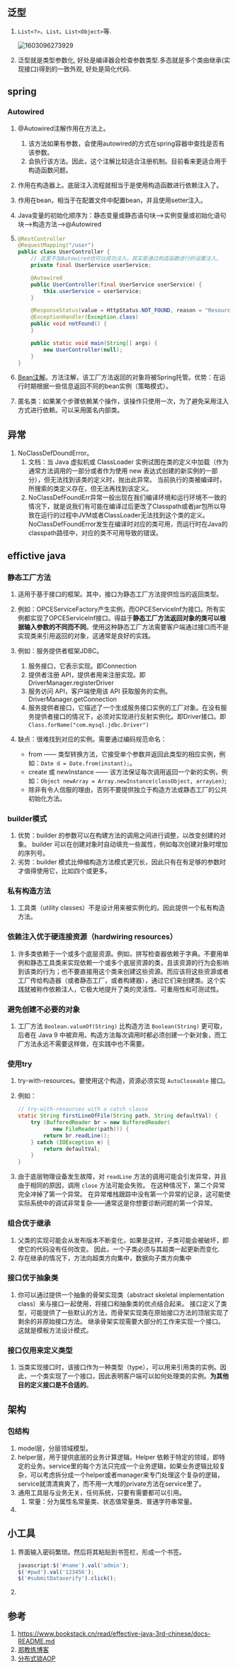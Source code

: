 ## 泛型

1. `List<?>`、`List`、`List<Object>`等.

   ![1603096273929](C:\Users\x00574457\AppData\Local\Temp\1603096273929.png)

2. 泛型就是类型参数化, 好处是编译器会检查参数类型.多态就是多个类由继承(实现接口)得到的一致外观, 好处是简化代码.

## spring

### Autowired

1. @Autowired注解作用在方法上。

   1. 该方法如果有参数，会使用autowired的方式在spring容器中查找是否有该参数。
   2. 会执行该方法。因此，这个注解比较适合注册机制。目前看来更适合用于构造函数问题。

2. 作用在构造器上。底层注入流程就相当于是使用构造函数进行依赖注入了。

3. 作用在bean，相当于在配置文件中配置bean，并且使用setter注入。

4. Java变量的初始化顺序为：静态变量或静态语句块–>实例变量或初始化语句块–>构造方法–>@Autowired

5. ```java
   @RestController
   @RequestMapping("/user")
   public class UserController {
       // 这里不加Autowired也可以成功注入。其实是通过构造函数进行的设置注入。
       private final UserService userService;
   
       @Autowired
       public UserController(final UserService userService) {
           this.userService = userService;
       }
   
       @ResponseStatus(value = HttpStatus.NOT_FOUND, reason = "Resource not found")
       @ExceptionHandler(Exception.class)
       public void notFound() {
       }
   
       public static void main(String[] args) {
           new UserController(null);
       }
   }
   ```

6. [Bean注解](http://arganzheng.life/spring-java-based-configuration.html)。方法注解，该工厂方法返回的对象将被Spring托管。优势：在运行时期根据一些信息返回不同的bean实例（策略模式）。

7. 匿名类：如果某个步骤依赖某个操作，该操作只使用一次，为了避免采用注入方式进行依赖。可以采用匿名内部类。

## 异常

1. NoClassDefDoundError。
   1. 文档：当 Java 虚拟机或 ClassLoader 实例试图在类的定义中加载（作为通常方法调用的一部分或者作为使用 new 表达式创建的新实例的一部分），但无法找到该类的定义时，抛出此异常。 当前执行的类被编译时，所搜索的类定义存在，但无法再找到该定义。
   2. NoClassDefFoundErr异常一般出现在我们编译环境和运行环境不一致的情况下，就是说我们有可能在编译过后更改了Classpath或者jar包所以导致在运行的过程中JVM或者ClassLoader无法找到这个类的定义。NoClassDefFoundError发生在编译时对应的类可用，而运行时在Java的classpath路径中，对应的类不可用导致的错误。

## effictive java

### 静态工厂方法

1. 适用于基于接口的框架。其中，接口为静态工厂方法提供恰当的返回类型。
2. 例如：OPCEServiceFactory产生实例，而OPCEServiceInf为接口。所有实例都实现了OPCEServiceInf接口。得益于**静态工厂方法返回对象的类可以根据输入参数的不同而不同**。使用这种静态工厂方法需要客户端通过接口而不是实现类来引用返回的对象，这通常是良好的实践。

3. 例如：服务提供者框架JDBC。
   1. 服务接口，它表示实现。即Connection
   2. 提供者注册 API，提供者用来注册实现。即DriverManager.registerDriver
   3. 服务访问 API，客户端使用该 API 获取服务的实例。DriverManager.getConnection
   4. 服务提供者接口，它描述了一个生成服务接口实例的工厂对象。在没有服务提供者接口的情况下，必须对实现进行反射实例化。即Driver接口。即`Class.forName("com.mysql.jdbc.Driver")`
4. 缺点：很难找到对应的实例。需要通过编码规范命名：
   - from —— 类型转换方法，它接受单个参数并返回此类型的相应实例，例如：`Date d = Date.from(instant);`。
   - create 或 newInstance —— 该方法保证每次调用返回一个新的实例，例如：`Object newArray = Array.newInstance(classObject, arrayLen)`;
   - 除非有令人信服的理由，否则不要提供独立于构造方法或静态工厂的公共初始化方法。

### builder模式

1. 优势：builder 的参数可以在构建方法的调用之间进行调整，以改变创建的对象。 builder 可以在创建对象时自动填充一些属性，例如每次创建对象时增加的序列号。
2. 劣势：builder 模式比伸缩构造方法模式更冗长，因此只有在有足够的参数时才值得使用它，比如四个或更多。

### 私有构造方法

1. 工具类（utility classes）不是设计用来被实例化的。因此提供一个私有构造方法。

### 依赖注入优于硬连接资源（hardwiring resources）

1. 许多类依赖于一个或多个底层资源。例如，拼写检查器依赖于字典。不要用单例和静态工具类来实现依赖一个或多个底层资源的类，且该资源的行为会影响到该类的行为；也不要直接用这个类来创建这些资源。而应该将这些资源或者工厂传给构造器（或者静态工厂，或者构建器），通过它们来创建类。这个实践就被称作依赖注人，它极大地提升了类的灵活性、可重用性和可测试性。

### 避免创建不必要的对象

1. 工厂方法 `Boolean.valueOf(String)` 比构造方法 `Boolean(String)` 更可取，后者在 Java 9 中被弃用。构造方法每次调用时都必须创建一个新对象，而工厂方法永远不需要这样做，在实践中也不需要。

### 使用try

1. try-with-resources。要使用这个构造，资源必须实现 `AutoCloseable` 接口。

2. 例如：

   ```java
   // try-with-resources with a catch clause
   static String firstLineOfFile(String path, String defaultVal) {
       try (BufferedReader br = new BufferedReader(
              new FileReader(path))) {
           return br.readLine();
       } catch (IOException e) {
           return defaultVal;
       }
   }
   ```

3. 由于底层物理设备发生故障，对 `readLine` 方法的调用可能会引发异常，并且由于相同的原因，调用 `close` 方法可能会失败。 在这种情况下，第二个异常完全冲掉了第一个异常。 在异常堆栈跟踪中没有第一个异常的记录，这可能使实际系统中的调试非常复杂——通常这是你想要诊断问题的第一个异常。

### 组合优于继承

1. 父类的实现可能会从发布版本不断变化，如果是这样，子类可能会被破坏，即使它的代码没有任何改变。 因此，一个子类必须与其超类一起更新而变化.
2. 存在继承的情况下，方法向超类方向集中，数据向子类方向集中

### 接口优于抽象类

1. 你可以通过提供一个抽象的骨架实现类（abstract skeletal implementation class）来与接口一起使用，将接口和抽象类的优点结合起来。 接口定义了类型，可能提供了一些默认的方法，而骨架实现类在原始接口方法的顶层实现了剩余的非原始接口方法。 继承骨架实现需要大部分的工作来实现一个接口。 这就是模板方法设计模式。

### 接口仅用来定义类型

1. 当类实现接口时，该接口作为一种类型（type），可以用来引用类的实例。因此，一个类实现了一个接口，因此表明客户端可以如何处理类的实例。**为其他目的定义接口是不合适的**。

## 架构

### 包结构

1. model层，分层领域模型。
2. helper层，用于提供底层的业务计算逻辑。Helper 依赖于特定的领域，即特定的业务。service里的每个方法只完成一个业务逻辑，如果业务逻辑比较复杂，可以考虑拆分成一个helper或者manager来专门处理这个复杂的逻辑，service就清清爽爽了，而不用一大堆的private方法在service里了。
3. 通用工具层与业务无关，任何系统，只要有需要都可以引用。
   1. 常量：分为属性名常量类、状态值常量类、普通字符串常量。
4. 

## 小工具

1. 界面输入密码繁琐。然后将其粘贴到书签栏，形成一个书签。

   ```javascript
   javascript:$('#name').val('admin');
   $('#pwd').val('123456');
   $('#submitDataverify').click();
   ```

2. 

## 参考

1. https://www.bookstack.cn/read/effective-java-3rd-chinese/docs-README.md
2. [郑教练博客](http://arganzheng.life/)
3. [分布式锁AOP](https://developer.ibm.com/zh/languages/spring/articles/j-spring-boot-aop-web-log-processing-and-distributed-locking/)